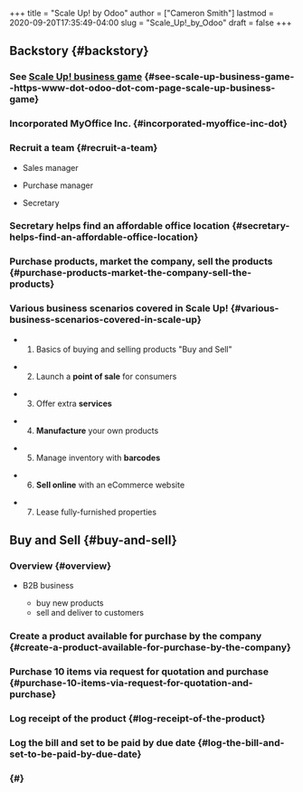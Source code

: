 +++
title = "Scale Up! by Odoo"
author = ["Cameron Smith"]
lastmod = 2020-09-20T17:35:49-04:00
slug = "Scale_Up!_by_Odoo"
draft = false
+++

## Backstory {#backstory}


### See [Scale Up! business game](<https://www.odoo.com/page/scale-up-business-game>) {#see-scale-up-business-game--https-www-dot-odoo-dot-com-page-scale-up-business-game}


### Incorporated MyOffice Inc. {#incorporated-myoffice-inc-dot}


### Recruit a team {#recruit-a-team}

<!--list-separator-->

-  Sales manager

<!--list-separator-->

-  Purchase manager

<!--list-separator-->

-  Secretary


### Secretary helps find an affordable office location {#secretary-helps-find-an-affordable-office-location}


### Purchase products, market the company, sell the products {#purchase-products-market-the-company-sell-the-products}


### Various business scenarios covered in Scale Up! {#various-business-scenarios-covered-in-scale-up}

<!--list-separator-->

-  1. Basics of buying and selling products "Buy and Sell"

<!--list-separator-->

-  2. Launch a ****point of sale**** for consumers

<!--list-separator-->

-  3. Offer extra ****services****

<!--list-separator-->

-  4. ****Manufacture**** your own products

<!--list-separator-->

-  5. Manage inventory with ****barcodes****

<!--list-separator-->

-  6. ****Sell online**** with an eCommerce website

<!--list-separator-->

-  7. Lease fully-furnished properties


## Buy and Sell {#buy-and-sell}


### Overview {#overview}

<!--list-separator-->

-  B2B business

    <!--list-separator-->

    -  buy new products

    <!--list-separator-->

    -  sell and deliver to customers


### Create a product available for purchase by the company {#create-a-product-available-for-purchase-by-the-company}


### Purchase 10 items via request for quotation and purchase {#purchase-10-items-via-request-for-quotation-and-purchase}


### Log receipt of the product {#log-receipt-of-the-product}


### Log the bill and set to be paid by due date {#log-the-bill-and-set-to-be-paid-by-due-date}


###  {#}
